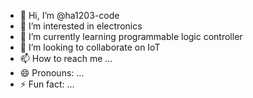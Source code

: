 - 👋 Hi, I’m @ha1203-code
- 👀 I’m interested in electronics
- 🌱 I’m currently learning programmable logic controller
- 💞️ I’m looking to collaborate on IoT
- 📫 How to reach me ...
- 😄 Pronouns: ...
- ⚡ Fun fact: ...

<!---
ha1203-code/ha1203-code is a ✨ special ✨ repository because its `README.md` (this file) appears on your GitHub profile.
You can click the Preview link to take a look at your changes.
--->
